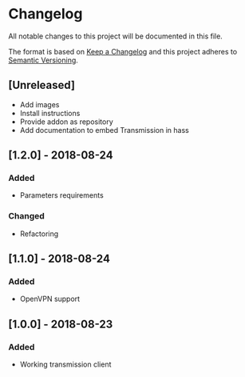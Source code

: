 # Changelog
All notable changes to this project will be documented in this file.

The format is based on [Keep a Changelog](http://keepachangelog.com/en/1.0.0/)
and this project adheres to [Semantic Versioning](http://semver.org/spec/v2.0.0.html).

## [Unreleased]
- Add images
- Install instructions
- Provide addon as repository
- Add documentation to embed Transmission in hass

## [1.2.0] - 2018-08-24
### Added
- Parameters requirements

### Changed
- Refactoring

## [1.1.0] - 2018-08-24
### Added
- OpenVPN support

## [1.0.0] - 2018-08-23
### Added
- Working transmission client
